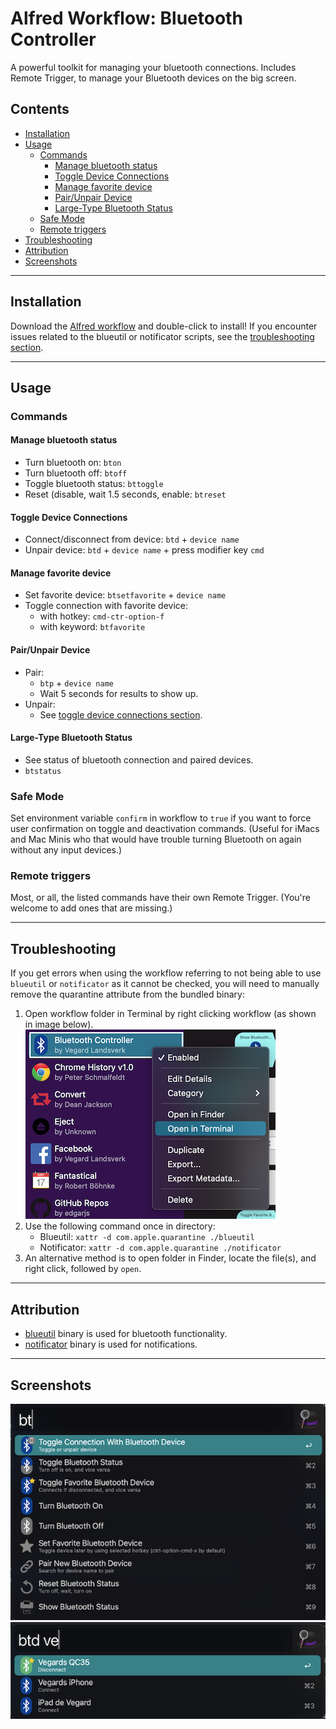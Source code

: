 # Alfred Workflow: Bluetooth Controller <!-- omit in toc -->

A powerful toolkit for managing your bluetooth connections. Includes Remote Trigger, to manage your Bluetooth devices on
the big screen.

## Contents <!-- omit in toc -->

- [Installation](#installation)
- [Usage](#usage)
  - [Commands](#commands)
    - [Manage bluetooth status](#manage-bluetooth-status)
    - [Toggle Device Connections](#toggle-device-connections)
    - [Manage favorite device](#manage-favorite-device)
    - [Pair/Unpair Device](#pairunpair-device)
    - [Large-Type Bluetooth Status](#large-type-bluetooth-status)
  - [Safe Mode](#safe-mode)
  - [Remote triggers](#remote-triggers)
- [Troubleshooting](#troubleshooting)
- [Attribution](#attribution)
- [Screenshots](#screenshots)

---

## Installation

Download the [Alfred workflow](https://github.com/vegardinho/alfred_bluetooth_controller/releases/latest) and
double-click to install! If you encounter issues related to the blueutil or notificator scripts,
see the [troubleshooting section](#troubleshooting).

---

## Usage

### Commands

#### Manage bluetooth status

- Turn bluetooth on: `bton`
- Turn bluetooth off: `btoff`
- Toggle bluetooth status: `bttoggle`
- Reset (disable, wait 1.5 seconds, enable: `btreset`

#### Toggle Device Connections

- Connect/disconnect from device: `btd` + `device name`
- Unpair device: `btd` + `device name` + press modifier key `cmd`

#### Manage favorite device

- Set favorite device: `btsetfavorite` + `device name`
- Toggle connection with favorite device:
  - with hotkey: `cmd-ctr-option-f`
  - with keyword: `btfavorite`

#### Pair/Unpair Device

- Pair:
  - `btp` + `device name`
  - Wait 5 seconds for results to show up.
- Unpair:
  - See [toggle device connections section](#toggle-device-connections).

#### Large-Type Bluetooth Status

- See status of bluetooth connection and paired devices.
- `btstatus`

### Safe Mode

Set environment variable `confirm` in workflow to `true` if you want to force user confirmation on toggle and
deactivation commands. (Useful for iMacs and Mac Minis who that would have trouble turning Bluetooth on again without
any input devices.)

### Remote triggers

Most, or all, the listed commands have their own Remote Trigger. (You're welcome to add ones that are missing.)

---

## Troubleshooting

If you get errors when using the workflow referring to not being able to use `blueutil` or `notificator` as it cannot be checked, you will need to manually remove the quarantine attribute from the bundled binary:

1. Open workflow folder in Terminal by right clicking workflow (as shown in image below).
   <br />![open-in-terminal](img/open-in-terminal.png "How to open directory in Terminal")
2. Use the following command once in directory:
   - Blueutil: `xattr -d com.apple.quarantine ./blueutil`
   - Notificator: `xattr -d com.apple.quarantine ./notificator`
3. An alternative method is to open folder in Finder, locate the file(s), and right click, followed by `open`.

---

## Attribution

- [blueutil](https://github.com/toy/blueutil) binary is used for bluetooth functionality.
- [notificator](https://github.com/vitorgalvao/notificator) binary is used for notifications.

---

## Screenshots

![Screenshot of all options](img/screenshot_bt.png)
![Screenshot of device toggle](img/screenshot_btd.png)
